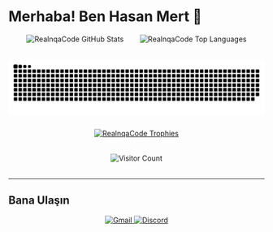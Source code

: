 # Merhaba! Ben Hasan Mert 👋

<div align="center" style="display: flex; justify-content: center; gap: 2rem; margin-bottom: 2rem;">
  <!-- GitHub İstatistikleri - Koyu Temalı -->
  <img src="https://github-readme-stats.vercel.app/api?username=RealnqaCode&show_icons=true&theme=dark&hide_border=true" alt="RealnqaCode GitHub Stats" />
  
  <!-- En Çok Kullanılan Diller -->
  <img src="https://github-readme-stats.vercel.app/api/top-langs/?username=RealnqaCode&layout=compact&theme=dark&hide_border=true" alt="RealnqaCode Top Languages" />
</div>

<div align="center" style="margin-bottom: 1.5rem;">
  <!-- Yılan Oyunu - Koyu Tema -->
  <img src="https://github.com/Platane/snk/raw/output/github-contribution-grid-snake-dark.svg" alt="Snake Game" />
</div>

<div align="center" style="margin-bottom: 2rem;">
  <!-- GitHub Trophy Ödülleri - Koyu Tema -->
  <a href="https://github.com/RealnqaCode" target="_blank" rel="noopener noreferrer">
    <img src="https://github-profile-trophy.vercel.app/?username=RealnqaCode&theme=darkhub&no-frame=true&no-bg=true" alt="RealnqaCode Trophies" />
  </a>
</div>

<div align="center" style="margin-bottom: 2rem;">
  <!-- Ziyaretçi Sayacı - Koyu Tema -->
  <img src="https://profile-counter.glitch.me/RealnqaCode/count.svg" alt="Visitor Count" />
</div>

---

## Bana Ulaşın

<p align="center">
  <a href="mailto:realnqacode@gmail.com" target="_blank" rel="noopener noreferrer">
    <img src="https://img.shields.io/badge/Gmail-1B1F23?style=for-the-badge&logo=gmail&logoColor=white" alt="Gmail" />
  </a>

  </a>
  <a href="https://discord.gg/7fbe4cQY" target="_blank" rel="noopener noreferrer">
    <img src="https://img.shields.io/badge/Discord-1B1F23?style=for-the-badge&logo=discord&logoColor=white" alt="Discord" />
  </a>
</p>
